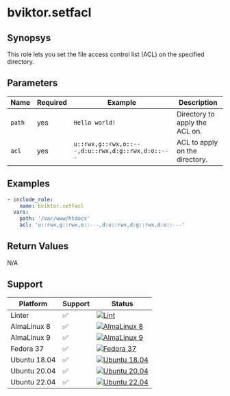 # bviktor.setfacl

## Synopsys

This role lets you set the file access control list (ACL) on the specified directory.

## Parameters

| Name | Required | Example | Description |
|---|---|---|---|
| `path` | yes | `Hello world!` | Directory to apply the ACL on. |
| `acl` | yes | `u::rwx,g::rwx,o::---,d:u::rwx,d:g::rwx,d:o::---` | ACL to apply on the directory. |

## Examples

```yml
- include_role:
    name: bviktor.setfacl
  vars:
    path: '/var/www/htdocs'
    acl: 'u::rwx,g::rwx,o::---,d:u::rwx,d:g::rwx,d:o::---'
```

## Return Values

N/A

## Support

| Platform | Support | Status |
|---|---|---|
| Linter | ✅ | [![Lint](https://github.com/noobient/ansible-galaxy-setfacl/actions/workflows/lint.yml/badge.svg)](https://github.com/noobient/ansible-galaxy-setfacl/actions/workflows/lint.yml) |
| AlmaLinux 8 | ✅ | [![AlmaLinux 8](https://github.com/noobient/ansible-galaxy-setfacl/actions/workflows/almalinux-8.yml/badge.svg)](https://github.com/noobient/ansible-galaxy-setfacl/actions/workflows/almalinux-8.yml) |
| AlmaLinux 9 | ✅ | [![AlmaLinux 9](https://github.com/noobient/ansible-galaxy-setfacl/actions/workflows/almalinux-9.yml/badge.svg)](https://github.com/noobient/ansible-galaxy-setfacl/actions/workflows/almalinux-9.yml) |
| Fedora 37 | ✅ | [![Fedora 37](https://github.com/noobient/ansible-galaxy-setfacl/actions/workflows/fedora-37.yml/badge.svg)](https://github.com/noobient/ansible-galaxy-setfacl/actions/workflows/fedora-37.yml) |
| Ubuntu 18.04 | ✅ | [![Ubuntu 18.04](https://github.com/noobient/ansible-galaxy-setfacl/actions/workflows/ubuntu-18.04.yml/badge.svg)](https://github.com/noobient/ansible-galaxy-setfacl/actions/workflows/ubuntu-18.04.yml) |
| Ubuntu 20.04 | ✅ | [![Ubuntu 20.04](https://github.com/noobient/ansible-galaxy-setfacl/actions/workflows/ubuntu-20.04.yml/badge.svg)](https://github.com/noobient/ansible-galaxy-setfacl/actions/workflows/ubuntu-20.04.yml) |
| Ubuntu 22.04 | ✅ | [![Ubuntu 22.04](https://github.com/noobient/ansible-galaxy-setfacl/actions/workflows/ubuntu-22.04.yml/badge.svg)](https://github.com/noobient/ansible-galaxy-setfacl/actions/workflows/ubuntu-22.04.yml) |
